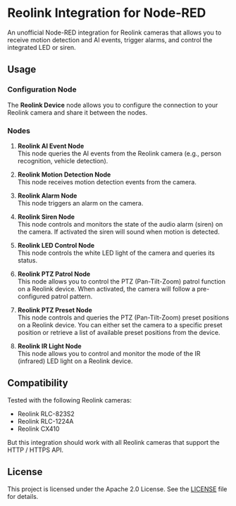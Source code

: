# Reolink Integration for Node-RED

An unofficial Node-RED integration for Reolink cameras that allows you to receive motion detection and AI events, trigger alarms, and control the integrated LED or siren.

## Usage

### Configuration Node

The **Reolink Device** node allows you to configure the connection to your Reolink camera and share it between the nodes. 

### Nodes

1. **Reolink AI Event Node**  
   This node queries the AI events from the Reolink camera (e.g., person recognition, vehicle detection).

2. **Reolink Motion Detection Node**  
   This node receives motion detection events from the camera.

3. **Reolink Alarm Node**  
   This node triggers an alarm on the camera.

4. **Reolink Siren Node**  
   This node controls and monitors the state of the audio alarm (siren) on the camera. If activated the siren will sound when motion is detected.

5. **Reolink LED Control Node**  
   This node controls the white LED light of the camera and queries its status.

6. **Reolink PTZ Patrol Node**  
   This node allows you to control the PTZ (Pan-Tilt-Zoom) patrol function on a Reolink device. When activated, the camera will follow a pre-configured patrol pattern.  

7. **Reolink PTZ Preset Node**  
   This node controls and queries the PTZ (Pan-Tilt-Zoom) preset positions on a Reolink device. You can either set the camera to a specific preset position or retrieve a list of available preset positions from the device.  

8. **Reolink IR Light Node**  
   This node allows you to control and monitor the mode of the IR (infrared) LED light on a Reolink device.

## Compatibility

Tested with the following Reolink cameras:
- Reolink RLC-823S2
- Reolink RLC-1224A
- Reolink CX410

But this integration should work with all Reolink cameras that support the HTTP / HTTPS API.

## License

This project is licensed under the Apache 2.0 License. See the [LICENSE](LICENSE) file for details.
